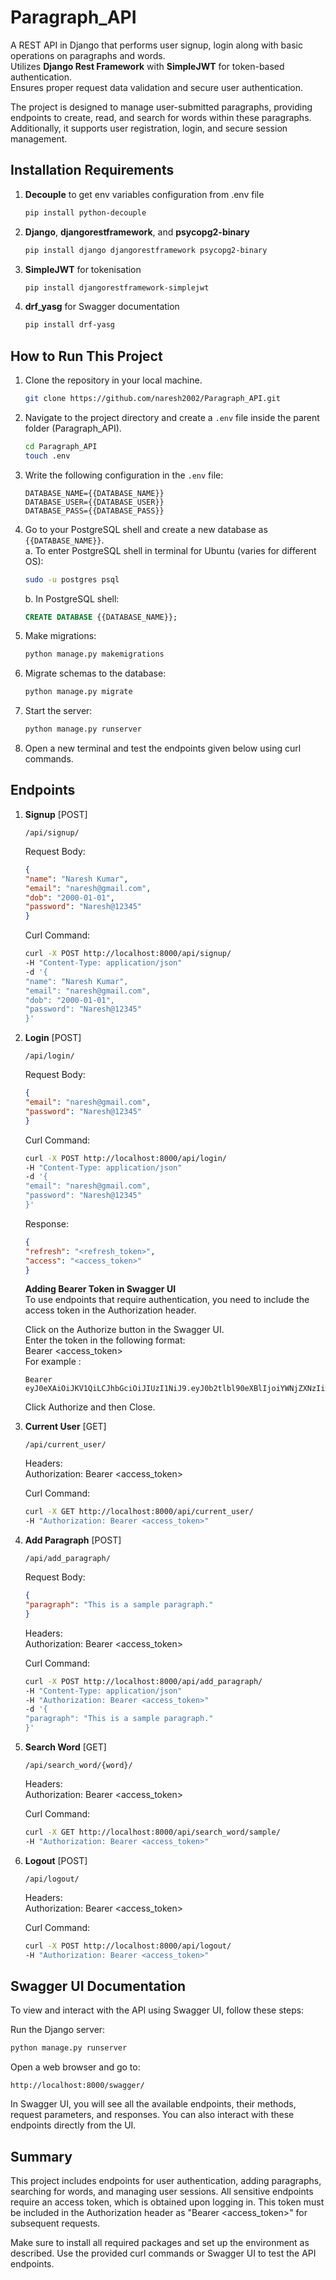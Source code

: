# Paragraph_API

A REST API in Django that performs user signup, login along with basic operations on paragraphs and words.  
Utilizes **Django Rest Framework** with **SimpleJWT** for token-based authentication.  
Ensures proper request data validation and secure user authentication.  

The project is designed to manage user-submitted paragraphs, providing endpoints to create, read, and search for words within these paragraphs. Additionally, it supports user registration, login, and secure session management.

## Installation Requirements

1. **Decouple** to get env variables configuration from .env file  
    ```bash
    pip install python-decouple
    ```
2. **Django**, **djangorestframework**, and **psycopg2-binary**  
    ```bash
    pip install django djangorestframework psycopg2-binary
    ```
3. **SimpleJWT** for tokenisation  
    ```bash
    pip install djangorestframework-simplejwt
    ```  
4. **drf_yasg** for Swagger documentation  
    ```bash
    pip install drf-yasg
    ```  

## How to Run This Project

1. Clone the repository in your local machine.  
    ```bash
    git clone https://github.com/naresh2002/Paragraph_API.git
    ```

2. Navigate to the project directory and create a `.env` file inside the parent folder (Paragraph_API).  
    ```bash
    cd Paragraph_API
    touch .env
    ```

3. Write the following configuration in the `.env` file:  
    ```plaintext
    DATABASE_NAME={{DATABASE_NAME}}
    DATABASE_USER={{DATABASE_USER}}
    DATABASE_PASS={{DATABASE_PASS}}
    ```

4. Go to your PostgreSQL shell and create a new database as `{{DATABASE_NAME}}`.  
    a. To enter PostgreSQL shell in terminal for Ubuntu (varies for different OS):  
    ```bash
    sudo -u postgres psql
    ```
    b. In PostgreSQL shell:  
    ```sql
    CREATE DATABASE {{DATABASE_NAME}};
    ```

5. Make migrations:  
    ```bash
    python manage.py makemigrations
    ```

6. Migrate schemas to the database:  
    ```bash
    python manage.py migrate
    ```

7. Start the server:  
    ```bash
    python manage.py runserver
    ```

8. Open a new terminal and test the endpoints given below using curl commands.

## Endpoints
1. **Signup** [POST]  

   ``` /api/signup/ ```  

   Request Body:  
   ```json
   {
   "name": "Naresh Kumar",
   "email": "naresh@gmail.com",
   "dob": "2000-01-01",
   "password": "Naresh@12345"
   }
   ```  

   Curl Command:  
   ```bash
   curl -X POST http://localhost:8000/api/signup/
   -H "Content-Type: application/json"
   -d '{
   "name": "Naresh Kumar",
   "email": "naresh@gmail.com",
   "dob": "2000-01-01",
   "password": "Naresh@12345"
   }'
   ```

2. **Login** [POST]  

   ``` /api/login/ ```  

   Request Body:  
   ```json
   {
   "email": "naresh@gmail.com",
   "password": "Naresh@12345"
   }
   ```  

   Curl Command:  
   ```bash
   curl -X POST http://localhost:8000/api/login/
   -H "Content-Type: application/json"
   -d '{
   "email": "naresh@gmail.com",
   "password": "Naresh@12345"
   }'
   ```

   Response:  
   ```json
   {
   "refresh": "<refresh_token>",
   "access": "<access_token>"
   }
   ```

   **Adding Bearer Token in Swagger UI**  
   To use endpoints that require authentication, you need to include the access token in the Authorization header.

   Click on the Authorize button in the Swagger UI.  
   Enter the token in the following format:  
   Bearer <access_token>  
   For example :
   ```
   Bearer eyJ0eXAiOiJKV1QiLCJhbGciOiJIUzI1NiJ9.eyJ0b2tlbl90eXBlIjoiYWNjZXNzIiwiZXhwIjoxNzIxMjIxNjcyLCJpYXQiOjE3MjEyMTgwNzIsImp0aSI6IjAxYWI2YTUyOGZkNTRlNjQ4MTU5ZGEzYjJhNDgzZDhjIiwidXNlcl9pZCI6MX0.e5C57PJzer4O5GPRt2HxksHSnXVOqazeXJtuxVgVvqY
   ```  
   Click Authorize and then Close.  

4. **Current User** [GET]  

   ``` /api/current_user/ ```  

   Headers:  
   Authorization: Bearer <access_token>  

   Curl Command:  
   ```bash
   curl -X GET http://localhost:8000/api/current_user/
   -H "Authorization: Bearer <access_token>"
   ```

5. **Add Paragraph** [POST]  

   ``` /api/add_paragraph/ ```  

   Request Body:  
   ```json
   {
   "paragraph": "This is a sample paragraph."
   }
   ```

   Headers:  
   Authorization: Bearer <access_token>  

   Curl Command:  
   ```bash
   curl -X POST http://localhost:8000/api/add_paragraph/
   -H "Content-Type: application/json"
   -H "Authorization: Bearer <access_token>"
   -d '{
   "paragraph": "This is a sample paragraph."
   }'
   ```

6. **Search Word** [GET]  

   ``` /api/search_word/{word}/ ```  

   Headers:  
   Authorization: Bearer <access_token>  

   Curl Command:  
   ```bash
   curl -X GET http://localhost:8000/api/search_word/sample/
   -H "Authorization: Bearer <access_token>"
   ```

7. **Logout** [POST]  

   ``` /api/logout/ ```  

   Headers:  
   Authorization: Bearer <access_token>  

   Curl Command:  
   ```bash
   curl -X POST http://localhost:8000/api/logout/
   -H "Authorization: Bearer <access_token>"
   ```

## Swagger UI Documentation
To view and interact with the API using Swagger UI, follow these steps:

Run the Django server:
```bash
python manage.py runserver
```
Open a web browser and go to:
```
http://localhost:8000/swagger/
```
In Swagger UI, you will see all the available endpoints, their methods, request parameters, and responses. You can also interact with these endpoints directly from the UI.

## Summary  

This project includes endpoints for user authentication, adding paragraphs, searching for words, and managing user sessions. All sensitive endpoints require an access token, which is obtained upon logging in. This token must be included in the Authorization header as "Bearer <access_token>" for subsequent requests.  

Make sure to install all required packages and set up the environment as described. Use the provided curl commands or Swagger UI to test the API endpoints.  
